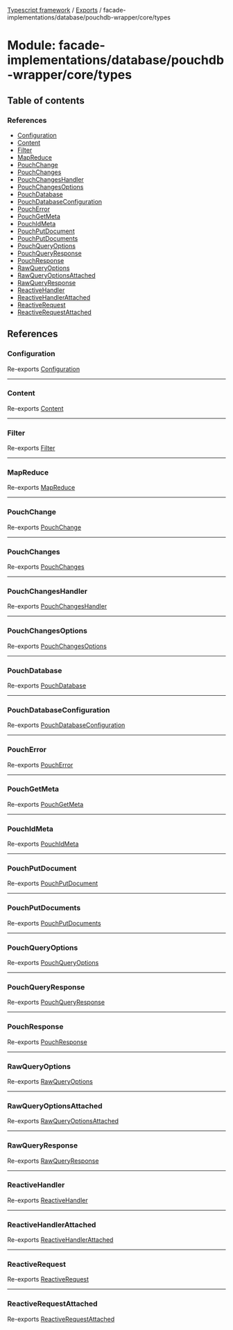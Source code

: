 [Typescript framework](../index.md) / [Exports](../modules.md) / facade-implementations/database/pouchdb-wrapper/core/types

# Module: facade-implementations/database/pouchdb-wrapper/core/types

## Table of contents

### References

- [Configuration](facade_implementations_database_pouchdb_wrapper_core_types.md#configuration)
- [Content](facade_implementations_database_pouchdb_wrapper_core_types.md#content)
- [Filter](facade_implementations_database_pouchdb_wrapper_core_types.md#filter)
- [MapReduce](facade_implementations_database_pouchdb_wrapper_core_types.md#mapreduce)
- [PouchChange](facade_implementations_database_pouchdb_wrapper_core_types.md#pouchchange)
- [PouchChanges](facade_implementations_database_pouchdb_wrapper_core_types.md#pouchchanges)
- [PouchChangesHandler](facade_implementations_database_pouchdb_wrapper_core_types.md#pouchchangeshandler)
- [PouchChangesOptions](facade_implementations_database_pouchdb_wrapper_core_types.md#pouchchangesoptions)
- [PouchDatabase](facade_implementations_database_pouchdb_wrapper_core_types.md#pouchdatabase)
- [PouchDatabaseConfiguration](facade_implementations_database_pouchdb_wrapper_core_types.md#pouchdatabaseconfiguration)
- [PouchError](facade_implementations_database_pouchdb_wrapper_core_types.md#poucherror)
- [PouchGetMeta](facade_implementations_database_pouchdb_wrapper_core_types.md#pouchgetmeta)
- [PouchIdMeta](facade_implementations_database_pouchdb_wrapper_core_types.md#pouchidmeta)
- [PouchPutDocument](facade_implementations_database_pouchdb_wrapper_core_types.md#pouchputdocument)
- [PouchPutDocuments](facade_implementations_database_pouchdb_wrapper_core_types.md#pouchputdocuments)
- [PouchQueryOptions](facade_implementations_database_pouchdb_wrapper_core_types.md#pouchqueryoptions)
- [PouchQueryResponse](facade_implementations_database_pouchdb_wrapper_core_types.md#pouchqueryresponse)
- [PouchResponse](facade_implementations_database_pouchdb_wrapper_core_types.md#pouchresponse)
- [RawQueryOptions](facade_implementations_database_pouchdb_wrapper_core_types.md#rawqueryoptions)
- [RawQueryOptionsAttached](facade_implementations_database_pouchdb_wrapper_core_types.md#rawqueryoptionsattached)
- [RawQueryResponse](facade_implementations_database_pouchdb_wrapper_core_types.md#rawqueryresponse)
- [ReactiveHandler](facade_implementations_database_pouchdb_wrapper_core_types.md#reactivehandler)
- [ReactiveHandlerAttached](facade_implementations_database_pouchdb_wrapper_core_types.md#reactivehandlerattached)
- [ReactiveRequest](facade_implementations_database_pouchdb_wrapper_core_types.md#reactiverequest)
- [ReactiveRequestAttached](facade_implementations_database_pouchdb_wrapper_core_types.md#reactiverequestattached)

## References

### Configuration

Re-exports [Configuration](../interfaces/facade_implementations_database_pouchdb_wrapper_core_types_misc.Configuration.md)

___

### Content

Re-exports [Content](../interfaces/facade_implementations_database_pouchdb_wrapper_core_types_pouchdb.Content.md)

___

### Filter

Re-exports [Filter](../interfaces/facade_implementations_database_pouchdb_wrapper_core_types_misc.Filter.md)

___

### MapReduce

Re-exports [MapReduce](../interfaces/facade_implementations_database_pouchdb_wrapper_core_types_misc.MapReduce.md)

___

### PouchChange

Re-exports [PouchChange](../interfaces/facade_implementations_database_pouchdb_wrapper_core_types_pouchdb.PouchChange.md)

___

### PouchChanges

Re-exports [PouchChanges](../interfaces/facade_implementations_database_pouchdb_wrapper_core_types_pouchdb.PouchChanges.md)

___

### PouchChangesHandler

Re-exports [PouchChangesHandler](../interfaces/facade_implementations_database_pouchdb_wrapper_core_types_pouchdb.PouchChangesHandler.md)

___

### PouchChangesOptions

Re-exports [PouchChangesOptions](../interfaces/facade_implementations_database_pouchdb_wrapper_core_types_pouchdb.PouchChangesOptions.md)

___

### PouchDatabase

Re-exports [PouchDatabase](../interfaces/facade_implementations_database_pouchdb_wrapper_core_types_pouchdb.PouchDatabase.md)

___

### PouchDatabaseConfiguration

Re-exports [PouchDatabaseConfiguration](facade_implementations_database_pouchdb_wrapper_core_types_pouchdb.md#pouchdatabaseconfiguration)

___

### PouchError

Re-exports [PouchError](../interfaces/facade_implementations_database_pouchdb_wrapper_core_types_pouchdb.PouchError.md)

___

### PouchGetMeta

Re-exports [PouchGetMeta](../interfaces/facade_implementations_database_pouchdb_wrapper_core_types_pouchdb.PouchGetMeta.md)

___

### PouchIdMeta

Re-exports [PouchIdMeta](../interfaces/facade_implementations_database_pouchdb_wrapper_core_types_pouchdb.PouchIdMeta.md)

___

### PouchPutDocument

Re-exports [PouchPutDocument](../interfaces/facade_implementations_database_pouchdb_wrapper_core_types_pouchdb.PouchPutDocument.md)

___

### PouchPutDocuments

Re-exports [PouchPutDocuments](facade_implementations_database_pouchdb_wrapper_core_types_pouchdb.md#pouchputdocuments)

___

### PouchQueryOptions

Re-exports [PouchQueryOptions](../interfaces/facade_implementations_database_pouchdb_wrapper_core_types_pouchdb.PouchQueryOptions.md)

___

### PouchQueryResponse

Re-exports [PouchQueryResponse](../interfaces/facade_implementations_database_pouchdb_wrapper_core_types_pouchdb.PouchQueryResponse.md)

___

### PouchResponse

Re-exports [PouchResponse](../interfaces/facade_implementations_database_pouchdb_wrapper_core_types_pouchdb.PouchResponse.md)

___

### RawQueryOptions

Re-exports [RawQueryOptions](../interfaces/facade_implementations_database_pouchdb_wrapper_core_types_misc.RawQueryOptions.md)

___

### RawQueryOptionsAttached

Re-exports [RawQueryOptionsAttached](../interfaces/facade_implementations_database_pouchdb_wrapper_core_types_misc.RawQueryOptionsAttached.md)

___

### RawQueryResponse

Re-exports [RawQueryResponse](../interfaces/facade_implementations_database_pouchdb_wrapper_core_types_misc.RawQueryResponse.md)

___

### ReactiveHandler

Re-exports [ReactiveHandler](../interfaces/facade_implementations_database_pouchdb_wrapper_core_types_misc.ReactiveHandler.md)

___

### ReactiveHandlerAttached

Re-exports [ReactiveHandlerAttached](../interfaces/facade_implementations_database_pouchdb_wrapper_core_types_misc.ReactiveHandlerAttached.md)

___

### ReactiveRequest

Re-exports [ReactiveRequest](../interfaces/facade_implementations_database_pouchdb_wrapper_core_types_misc.ReactiveRequest.md)

___

### ReactiveRequestAttached

Re-exports [ReactiveRequestAttached](../interfaces/facade_implementations_database_pouchdb_wrapper_core_types_misc.ReactiveRequestAttached.md)
